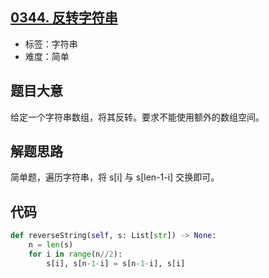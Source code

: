 ## [0344. 反转字符串](https://leetcode-cn.com/problems/reverse-string/)

- 标签：字符串
- 难度：简单

## 题目大意

给定一个字符串数组，将其反转。要求不能使用额外的数组空间。

## 解题思路

简单题，遍历字符串，将 s[i] 与 s[len-1-i] 交换即可。

## 代码

```Python
def reverseString(self, s: List[str]) -> None:
    n = len(s)
    for i in range(n//2):
        s[i], s[n-1-i] = s[n-1-i], s[i]
```


